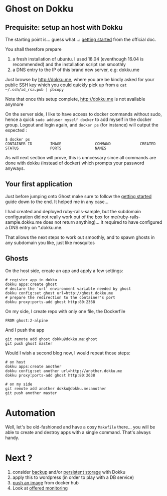 # Ghost on Dokku

## Prequisite: setup an host with Dokku

The starting point is... guess what...: [getting started](http://dokku.viewdocs.io/dokku/getting-started/installation/) from the official doc.

You shall therefore prepare 

1. a fresh installation of ubuntu. I used 18.04 (eventhough 16.04 is recommended) and the installation script ran smoothly
2. a DNS entry to the IP of this brand new server, e.g: dokku.me

Just browse by http://dokku.me, where you are be kindly asked for your public SSH key which you could quickly pick up from a `cat ~/.ssh/id_rsa.pub | pbcopy`

Note that once this setup complete, http://dokku.me is not available anymore

On the server side, I like to have access to docker commands without sudo, hence a quick `sudo adduser myself docker` to add myself in the docker group. Logout and login again, and `docker ps` (for instance) will output the expected :

    $ docker ps
    CONTAINER ID        IMAGE               COMMAND             CREATED             STATUS              PORTS               NAMES

As will next section will prove, this is unncessary since all commands are done with dokku (instead of docker) which prompts your password anyways.

## Your first application

Just before jumping onto Ghost make sure to follow the [getting started](http://dokku.viewdocs.io/dokku/getting-started/installation/) guide down to the end. It helped me in any case...

I had created and deployed ruby-rails-sample, but the subdomain configuration did not really work out of the box for me(ruby-rails-sample.dokku.me does not return anything)... It required to have configured a DNS entry on *.dokku.me.

That allows the next steps to work out smoothly, and to spawn ghosts in any subdomain you like, just like mosquitos

## Ghosts

On the host side, create an app and apply a few settings:

    # register app in dokku
    dokku apps:create ghost
    # declare the 'url' environment variable needed by ghost
    dokku config:set ghost url=http://ghost.dokku.me
    # prepare the redirection to the container's port
    dokku proxy:ports-add ghost http:80:2368

On my side, I create repo with only one file, the Dockerfile

    FROM ghost:2-alpine

And I push the app

    git remote add ghost dokku@dokku.me:ghost
    git push ghost master

Would I wish a second blog now, I would repeat those steps:

    # on host
    dokku apps:create another
    dokku config:set another url=http://another.dokku.me
    dokku proxy:ports-add ghost http:80:2638
    
    # on my side
    git remote add another dokku@dokku.me:another
    git push another master

# Automation

Well, let's be old-fashioned and have a cosy `Makefile` there... you will be able to create and destroy apps with a single command. That's always handy.

# Next ?

1. consider [backup](http://dokku.viewdocs.io/dokku~v0.12.12/advanced-usage/backup-recovery/) and/or [persistent storage](http://dokku.viewdocs.io/dokku~v0.12.12/advanced-usage/persistent-storage/) with Dokku
2. apply this to wordpress (in order to play with a DB service)
3. [push an image](http://dokku.viewdocs.io/dokku~v0.12.12/deployment/methods/images/) from docker hub
4. Look at [offered monitoring](https://github.com/dokku/dokku-graphite-grafana)
